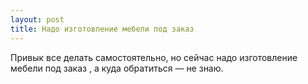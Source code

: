 ```yaml
---
layout: post 
title: Надо изготовление мебели под заказ ‌‌ 
--- 
```

Привык все делать самостоятельно, но сейчас надо изготовление мебели под заказ ‌‌, а куда обратиться — не знаю.